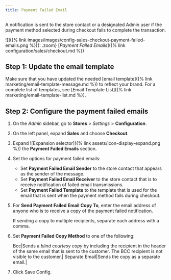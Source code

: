 ```yaml
---
title: Payment Failed Email
---
```


A notification is sent to the store contact or a designated Admin user if the payment method selected during checkout fails to complete the transaction.

![]({% link images/images/config-sales-checkout-payment-failed-emails.png %}){: .zoom}
[_Payment Failed Emails_]({% link configuration/sales/checkout.md %})

## Step 1: Update the email template

Make sure that you have updated the needed [email template]({% link marketing/email-template-message.md %}) to reflect your brand. For a complete list of templates, see [Email Template List]({% link marketing/email-template-list.md %}).

## Step 2: Configure the payment failed emails

1. On the _Admin_ sidebar, go to **Stores** > _Settings_ > **Configuration**.

1. On the left panel, expand **Sales** and choose **Checkout**.

1. Expand ![Expansion selector]({% link assets/icon-display-expand.png %}) the **Payment Failed Emails** section.

1. Set the options for payment failed emails:

   - Set **Payment Failed Email Sender** to the store contact that appears as the sender of the message.
   - Set **Payment Failed Email Receiver** to the store contact that is to receive notification of failed email transmissions.
   - Set **Payment Failed Template** to the template that is used for the email that is sent when the payment method fails during checkout.

1. For **Send Payment Failed Email Copy To**, enter the email address of anyone who is to receive a copy of the payment failed notification.

   If sending a copy to multiple recipients, separate each address with a comma.

1. Set **Payment Failed Copy Method** to one of the following:

   Bcc|Sends a _blind courtesy copy_ by including the recipient in the header of the same email that is sent to the customer. The BCC recipient is not visible to the customer.|
   Separate Email|Sends the copy as a separate email.|

1. Click <span class="btn">Save Config</span>.
